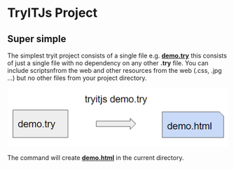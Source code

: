 # TryITJs Project

## Super simple

The simplest tryit project consists of a single file e.g.  [__demo.try__](docs/demo/demo.try) this consists of just a single file with no dependency on any other __.try__ file. You can include scriptsnfrom the web and other resources from the web (.css, .jpg ...) but no other files from your project directory.

![](images/tryit-demo.png)

The command will create [__demo.html__](docs/demo/demo.html) in the current directory.
